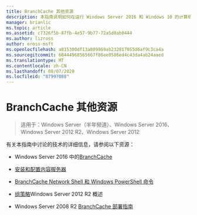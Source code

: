 ```yaml
---
title: BranchCache 其他资源
description: 本指南说明如何在运行 Windows Server 2016 和 Windows 10 的计算机上以托管缓存模式部署 BranchCache
manager: brianlic
ms.topic: article
ms.assetid: c7326f5b-87fb-4e57-9b77-72a5d0ab0444
ms.author: lizross
author: eross-msft
ms.openlocfilehash: a815300df13a809969ab232817055d6af9c3ca4a
ms.sourcegitcommit: 68444968565667f86ee0586ed4c43da4ab24aaed
ms.translationtype: MT
ms.contentlocale: zh-CN
ms.lasthandoff: 08/07/2020
ms.locfileid: "87997088"
---
```

# <a name="branchcache-additional-resources"></a>BranchCache 其他资源

>适用于：Windows Server（半年频道）、Windows Server 2016、Windows Server 2012 R2、Windows Server 2012

有关本指南中讨论的技术的详细信息，请参阅以下资源：

- Windows Server 2016 中的[BranchCache](../../../branchcache/branchcache.md#bkmk_what)

- [安装和配置内容服务器](../../../branchcache/deploy/install-and-configure-content-servers.md)

- [BranchCache Network Shell 和 Windows PowerShell 命令](../../../branchcache/branchcache-network-shell-and-windows-powershell-commands.md)

- [组策略](/previous-versions/windows/it-pro/windows-server-2012-R2-and-2012/hh831791(v=ws.11))Windows Server 2012 R2 概述

- Windows Server 2008 R2 [BranchCache 部署指南](/previous-versions/windows/it-pro/windows-server-2008-R2-and-2008/ee649232(v=ws.10))